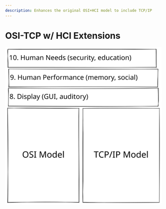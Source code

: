 ```yaml
---
description: Enhances the original OSI+HCI model to include TCP/IP
---
```


# OSI-TCP w/ HCI Extensions

<img src=".gitbook/assets/file.drawing.svg" alt="Original OSI-HCI model: Bauer, B., &#x26; Patrick, A.S. (2004). A Human Factors Extension to the Seven-Layer OSI Reference Model. Retrieved January 6, 2004, from http://www.andrewpatrick.ca/OSI/10layer.html" class="gitbook-drawing">

